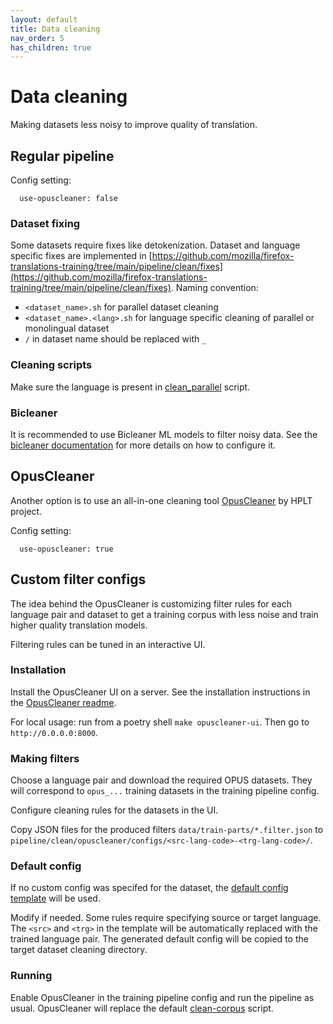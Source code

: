 ```yaml
---
layout: default
title: Data cleaning
nav_order: 5
has_children: true
---
```


# Data cleaning

Making datasets less noisy to improve quality of translation.

## Regular pipeline

Config setting:
```
  use-opuscleaner: false
```

### Dataset fixing

Some datasets require fixes like detokenization.
Dataset and language specific fixes are implemented in [https://github.com/mozilla/firefox-translations-training/tree/main/pipeline/clean/fixes](https://github.com/mozilla/firefox-translations-training/tree/main/pipeline/clean/fixes).
Naming convention:
- `<dataset_name>.sh` for parallel dataset cleaning
- `<dataset_name>.<lang>.sh` for language specific cleaning of parallel or monolingual dataset
- `/` in dataset name should be replaced with `_`

### Cleaning scripts

Make sure the language is present in [clean_parallel](https://github.com/mozilla/firefox-translations-training/tree/main/pipeline/clean/tools/clean_parallel.py#L19) script.


### Bicleaner

It is recommended to use Bicleaner ML models to filter noisy data.
See the [bicleaner documentation](bicleaner.md) for more details on how to configure it.


## OpusCleaner

Another option is to use an all-in-one cleaning tool [OpusCleaner](https://github.com/hplt-project/OpusCleaner) by HPLT project.

Config setting:
```
  use-opuscleaner: true
```

## Custom filter configs

The idea behind the OpusCleaner is customizing filter rules for each language pair and dataset
to get a training corpus with less noise and train higher quality translation models.

Filtering rules can be tuned in an interactive UI.

### Installation

Install the OpusCleaner UI on a server. 
See the installation instructions in the [OpusCleaner readme](https://github.com/hplt-project/OpusCleaner).

For local usage: run from a poetry shell `make opuscleaner-ui`.
Then go to `http://0.0.0.0:8000`.

### Making filters

Choose a language pair and download the required OPUS datasets. 
They will correspond to `opus_...` training datasets in the training pipeline config.

Configure cleaning rules for the datasets in the UI.

Copy JSON files for the produced filters `data/train-parts/*.filter.json` to 
`pipeline/clean/opuscleaner/configs/<src-lang-code>-<trg-lang-code>/`.

### Default config

If no custom config was specifed for the dataset, 
the [default config template](https://github.com/mozilla/firefox-translations-training/tree/main/pipeline/clean/opuscleaner/configs/default.filters.json) will be used.

Modify if needed. Some rules require specifying source or target language. 
The `<src>` and `<trg>` in the template will be automatically replaced with the trained language pair.
The generated default config will be copied to the target dataset cleaning directory.

### Running 

Enable OpusCleaner in the training pipeline config and run the pipeline as usual. 
OpusCleaner will replace the default [clean-corpus](https://github.com/mozilla/firefox-translations-training/tree/main/pipeline/clean/clean-corpus.sh) script.
